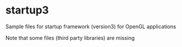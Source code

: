 startup3
========

Sample files for startup framework (version3) for OpenGL applications

Note that some files (third party libraries) are missing